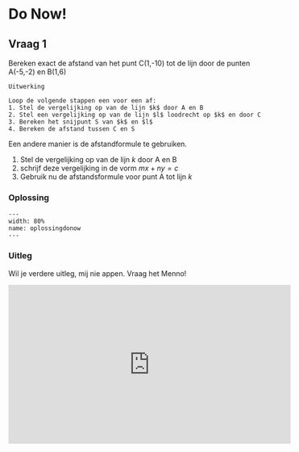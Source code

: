 # Do Now!

## Vraag 1
Bereken exact de afstand van het punt C(1,-10) tot de lijn door de punten A(-5,-2) en B(1,6)

```{figure} https://teachbooks.github.io/Showing-Physics/main/_images/FP.JPG
Uitwerking

```

```{tip}
Loop de volgende stappen een voor een af:
1. Stel de vergelijking op van de lijn $k$ door A en B
2. Stel een vergelijking op van de lijn $l$ loodrecht op $k$ en door C
3. Bereken het snijpunt S van $k$ en $l$
4. Bereken de afstand tussen C en S
```

Een andere manier is de afstandformule te gebruiken.
 1. Stel de vergelijking op van de lijn $k$ door A en B
 2. schrijf deze vergelijking in de vorm $mx+ny=c$
 3. Gebruik nu de afstandsformule voor punt A tot lijn $k$

### Oplossing
```{figure} Knipsel.PNG
---
width: 80%
name: oplossingdonow
---
```

### Uitleg
Wil je verdere uitleg, mij nie appen. Vraag het Menno!
  <iframe
    width="560"   
    height="315"
    src="https://www.youtube.com/embed/k3bxtcriong?si=sfBLYpHlWWInT4hk"
    align="center"
    frameborder="0"
    allowfullscreen
    ></iframe>
    
